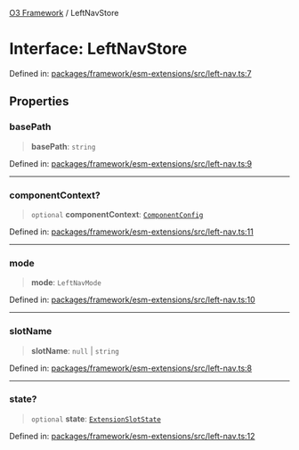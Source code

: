 [O3 Framework](../API.md) / LeftNavStore

# Interface: LeftNavStore

Defined in: [packages/framework/esm-extensions/src/left-nav.ts:7](https://github.com/openmrs/openmrs-esm-core/blob/main/packages/framework/esm-extensions/src/left-nav.ts#L7)

## Properties

### basePath

> **basePath**: `string`

Defined in: [packages/framework/esm-extensions/src/left-nav.ts:9](https://github.com/openmrs/openmrs-esm-core/blob/main/packages/framework/esm-extensions/src/left-nav.ts#L9)

***

### componentContext?

> `optional` **componentContext**: [`ComponentConfig`](ComponentConfig.md)

Defined in: [packages/framework/esm-extensions/src/left-nav.ts:11](https://github.com/openmrs/openmrs-esm-core/blob/main/packages/framework/esm-extensions/src/left-nav.ts#L11)

***

### mode

> **mode**: `LeftNavMode`

Defined in: [packages/framework/esm-extensions/src/left-nav.ts:10](https://github.com/openmrs/openmrs-esm-core/blob/main/packages/framework/esm-extensions/src/left-nav.ts#L10)

***

### slotName

> **slotName**: `null` \| `string`

Defined in: [packages/framework/esm-extensions/src/left-nav.ts:8](https://github.com/openmrs/openmrs-esm-core/blob/main/packages/framework/esm-extensions/src/left-nav.ts#L8)

***

### state?

> `optional` **state**: [`ExtensionSlotState`](ExtensionSlotState.md)

Defined in: [packages/framework/esm-extensions/src/left-nav.ts:12](https://github.com/openmrs/openmrs-esm-core/blob/main/packages/framework/esm-extensions/src/left-nav.ts#L12)
